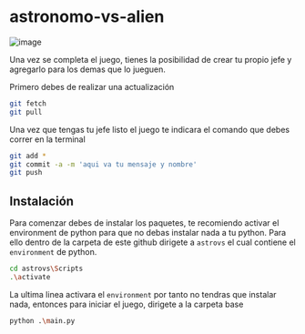 # astronomo-vs-alien

![image](https://user-images.githubusercontent.com/42480199/161132547-781816b7-dd77-45a5-b1fb-898efbbed0ae.png)

Una vez se completa el juego, tienes la posibilidad de crear tu propio jefe y agregarlo para los demas que lo jueguen.

Primero debes de realizar una actualización
```bash
git fetch
git pull
```

Una vez que tengas tu jefe listo el juego te indicara el comando que debes correr en la terminal
```bash
git add *
git commit -a -m 'aqui va tu mensaje y nombre'
git push
```

## Instalación
Para comenzar debes de instalar los paquetes, te recomiendo activar el environment de python para que no debas instalar nada a tu python. 
Para ello dentro de la carpeta de este github dirigete a `astrovs` el cual contiene el `environment` de python.
```bash
cd astrovs\Scripts
.\activate
```
La ultima linea activara el `environment` por tanto no tendras que instalar nada, entonces para iniciar el juego, dirigete a la carpeta base
```bash
python .\main.py
``` 

